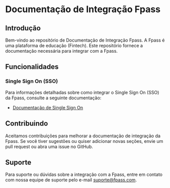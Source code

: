 # Documentação de Integração Fpass

## Introdução

Bem-vindo ao repositório de Documentação de Integração Fpass. A Fpass é uma plataforma de educação (Fintech). Este repositório fornece a documentação necessária para integrar com a Fpass.

## Funcionalidades

### Single Sign On (SSO)

Para informações detalhadas sobre como integrar o Single Sign On (SSO) da Fpass, consulte a seguinte documentação:

- [Documentação de Single Sign On](https://github.com/holding-fpass/public-docs/blob/main/sso/README.md)

## Contribuindo

Aceitamos contribuições para melhorar a documentação de integração da Fpass. Se você tiver sugestões ou quiser adicionar novas seções, envie um pull request ou abra uma issue no GitHub.

## Suporte

Para suporte ou dúvidas sobre a integração com a Fpass, entre em contato com nossa equipe de suporte pelo e-mail suporte@fpass.com.
